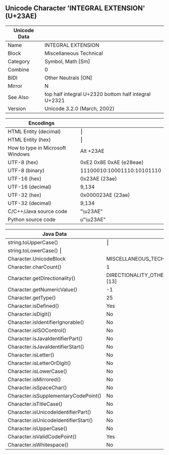 ## Unicode Character 'INTEGRAL EXTENSION' (U+23AE)

| Unicode Data |                                                      |
| ------------ | :--------------------------------------------------- |
| Name         | INTEGRAL EXTENSION                                   |
| Block        | Miscellaneous Technical                              |
| Category     | Symbol, Math [Sm]                                    |
| Combine      | 0                                                    |
| BIDI         | Other Neutrals [ON]                                  |
| Mirror       | N                                                    |
| See Also     | top half integral U+2320 bottom half integral U+2321 |
| Version      | Unicode 3.2.0 (March, 2002)                          |


| Encodings                        |                            |
| -------------------------------- | :------------------------- |
| HTML Entity (decimal)            | &#9134;                    |
| HTML Entity (hex)                | &#x23ae;                   |
| How to type in Microsoft Windows | Alt +23AE                  |
| UTF-8 (hex)                      | 0xE2 0x8E 0xAE (e28eae)    |
| UTF-8 (binary)                   | 11100010:10001110:10101110 |
| UTF-16 (hex)                     | 0x23AE (23ae)              |
| UTF-16 (decimal)                 | 9,134                      |
| UTF-32 (hex)                     | 0x000023AE (23ae)          |
| UTF-32 (decimal)                 | 9,134                      |
| C/C++/Java source code           | "\u23AE"                   |
| Python source code               | u"\u23AE"                  |

| Java Data                            |                                    |
| ------------------------------------ | :--------------------------------- |
| string.toUpperCase()                 | ⎮                                  |
| string.toLowerCase()	⎮               |                                    |
| Character.UnicodeBlock               | MISCELLANEOUS_TECHNICAL            |
| Character.charCount()                | 1                                  |
| Character.getDirectionality()        | DIRECTIONALITY_OTHER_NEUTRALS [13] |
| Character.getNumericValue()          | -1                                 |
| Character.getType()                  | 25                                 |
| Character.isDefined()                | Yes                                |
| Character.isDigit()                  | No                                 |
| Character.isIdentifierIgnorable()    | No                                 |
| Character.isISOControl()             | No                                 |
| Character.isJavaIdentifierPart()     | No                                 |
| Character.isJavaIdentifierStart()    | No                                 |
| Character.isLetter()                 | No                                 |
| Character.isLetterOrDigit()          | No                                 |
| Character.isLowerCase()              | No                                 |
| Character.isMirrored()               | No                                 |
| Character.isSpaceChar()              | No                                 |
| Character.isSupplementaryCodePoint() | No                                 |
| Character.isTitleCase()              | No                                 |
| Character.isUnicodeIdentifierPart()  | No                                 |
| Character.isUnicodeIdentifierStart() | No                                 |
| Character.isUpperCase()              | No                                 |
| Character.isValidCodePoint()         | Yes                                |
| Character.isWhitespace()             | No                                 |